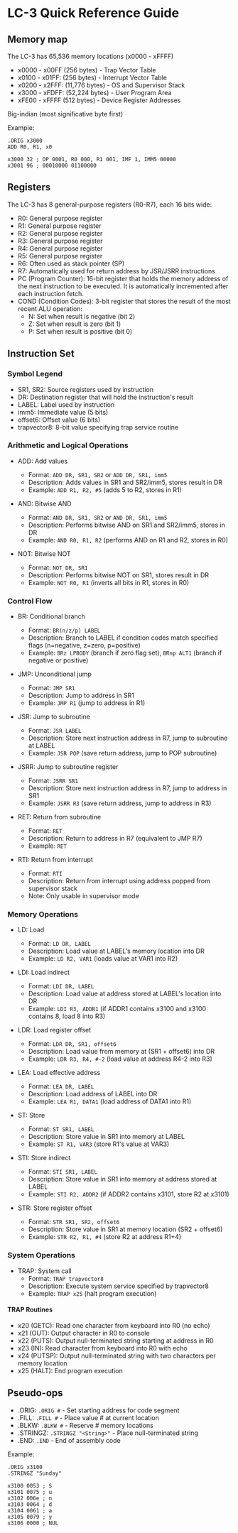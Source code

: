 # LC-3 Quick Reference Guide

## Memory map

The LC-3 has 65,536 memory locations (x0000 - xFFFF)

- x0000 - x00FF (256 bytes) - Trap Vector Table
- x0100 - x01FF: (256 bytes) - Interrupt Vector Table
- x0200 - x2FFF: (11,776 bytes) - OS and Supervisor Stack
- x3000 - xFDFF: (52,224 bytes) - User Program Area
- xFE00 - xFFFF (512 bytes) - Device Register Addresses

Big-indian (most significative byte first)

Example:

```
.ORIG x3000
ADD R0, R1, x0

x3000 32 ; OP 0001, R0 000, R1 001, IMF 1, IMM5 00000
x3001 96 ; 00010000 01100000
```

## Registers

The LC-3 has 8 general-purpose registers (R0-R7), each 16 bits wide:

- R0: General purpose register
- R1: General purpose register
- R2: General purpose register
- R3: General purpose register
- R4: General purpose register
- R5: General purpose register
- R6: Often used as stack pointer (SP)
- R7: Automatically used for return address by JSR/JSRR instructions
- PC (Program Counter): 16-bit register that holds the memory address of the next instruction to be executed. It is automatically incremented after each instruction fetch.
- COND (Condition Codes): 3-bit register that stores the result of the most recent ALU operation:
  - N: Set when result is negative (bit 2)
  - Z: Set when result is zero (bit 1)
  - P: Set when result is positive (bit 0)

## Instruction Set

### Symbol Legend

- SR1, SR2: Source registers used by instruction
- DR: Destination register that will hold the instruction's result
- LABEL: Label used by instruction
- imm5: Immediate value (5 bits)
- offset6: Offset value (6 bits)
- trapvector8: 8-bit value specifying trap service routine

### Arithmetic and Logical Operations

- ADD: Add values

  - Format: `ADD DR, SR1, SR2` or `ADD DR, SR1, imm5`
  - Description: Adds values in SR1 and SR2/imm5, stores result in DR
  - Example: `ADD R1, R2, #5` (adds 5 to R2, stores in R1)

- AND: Bitwise AND

  - Format: `AND DR, SR1, SR2` or `AND DR, SR1, imm5`
  - Description: Performs bitwise AND on SR1 and SR2/imm5, stores in DR
  - Example: `AND R0, R1, R2` (performs AND on R1 and R2, stores in R0)

- NOT: Bitwise NOT
  - Format: `NOT DR, SR1`
  - Description: Performs bitwise NOT on SR1, stores result in DR
  - Example: `NOT R0, R1` (inverts all bits in R1, stores in R0)

### Control Flow

- BR: Conditional branch

  - Format: `BR(n/z/p) LABEL`
  - Description: Branch to LABEL if condition codes match specified flags (n=negative, z=zero, p=positive)
  - Example: `BRz LPBODY` (branch if zero flag set), `BRnp ALT1` (branch if negative or positive)

- JMP: Unconditional jump

  - Format: `JMP SR1`
  - Description: Jump to address in SR1
  - Example: `JMP R1` (jump to address in R1)

- JSR: Jump to subroutine

  - Format: `JSR LABEL`
  - Description: Store next instruction address in R7, jump to subroutine at LABEL
  - Example: `JSR POP` (save return address, jump to POP subroutine)

- JSRR: Jump to subroutine register

  - Format: `JSRR SR1`
  - Description: Store next instruction address in R7, jump to address in SR1
  - Example: `JSRR R3` (save return address, jump to address in R3)

- RET: Return from subroutine

  - Format: `RET`
  - Description: Return to address in R7 (equivalent to JMP R7)
  - Example: `RET`

- RTI: Return from interrupt
  - Format: `RTI`
  - Description: Return from interrupt using address popped from supervisor stack
  - Note: Only usable in supervisor mode

### Memory Operations

- LD: Load

  - Format: `LD DR, LABEL`
  - Description: Load value at LABEL's memory location into DR
  - Example: `LD R2, VAR1` (loads value at VAR1 into R2)

- LDI: Load indirect

  - Format: `LDI DR, LABEL`
  - Description: Load value at address stored at LABEL's location into DR
  - Example: `LDI R3, ADDR1` (if ADDR1 contains x3100 and x3100 contains 8, load 8 into R3)

- LDR: Load register offset

  - Format: `LDR DR, SR1, offset6`
  - Description: Load value from memory at (SR1 + offset6) into DR
  - Example: `LDR R3, R4, #-2` (load value at address R4-2 into R3)

- LEA: Load effective address

  - Format: `LEA DR, LABEL`
  - Description: Load address of LABEL into DR
  - Example: `LEA R1, DATA1` (load address of DATA1 into R1)

- ST: Store

  - Format: `ST SR1, LABEL`
  - Description: Store value in SR1 into memory at LABEL
  - Example: `ST R1, VAR3` (store R1's value at VAR3)

- STI: Store indirect

  - Format: `STI SR1, LABEL`
  - Description: Store value in SR1 into memory at address stored at LABEL
  - Example: `STI R2, ADDR2` (if ADDR2 contains x3101, store R2 at x3101)

- STR: Store register offset
  - Format: `STR SR1, SR2, offset6`
  - Description: Store value in SR1 at memory location (SR2 + offset6)
  - Example: `STR R2, R1, #4` (store R2 at address R1+4)

### System Operations

- TRAP: System call
  - Format: `TRAP trapvector8`
  - Description: Execute system service specified by trapvector8
  - Example: `TRAP x25` (halt program execution)

#### TRAP Routines

- x20 (GETC): Read one character from keyboard into R0 (no echo)
- x21 (OUT): Output character in R0 to console
- x22 (PUTS): Output null-terminated string starting at address in R0
- x23 (IN): Read character from keyboard into R0 with echo
- x24 (PUTSP): Output null-terminated string with two characters per memory location
- x25 (HALT): End program execution

## Pseudo-ops

- .ORIG: `.ORIG #` - Set starting address for code segment
- .FILL: `.FILL #` - Place value # at current location
- .BLKW: `.BLKW #` - Reserve # memory locations
- .STRINGZ: `.STRINGZ "<String>"` - Place null-terminated string
- .END: `.END` - End of assembly code

Example:

```
.ORIG x3100
.STRINGZ "Sunday"

x3100 0053 ; S
x3101 0075 ; u
x3102 006e ; n
x3103 0064 ; d
x3104 0061 ; a
x3105 0079 ; y
x3106 0000 ; NUL
```
